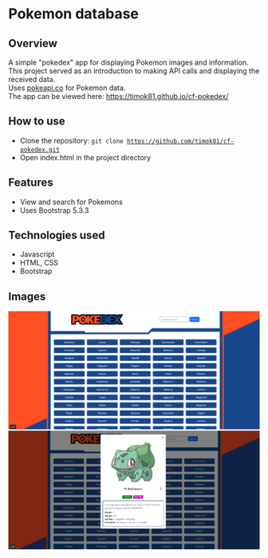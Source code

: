 # Pokemon database

## Overview

A simple "pokedex" app for displaying Pokemon images and information. This project served as an introduction to making API calls and displaying the received data.  
Uses [pokeapi.co](https://pokeapi.co/) for Pokemon data.  
The app can be viewed here: https://timok81.github.io/cf-pokedex/

## How to use

- Clone the repository: <code>git clone https://github.com/timok81/cf-pokedex.git</code>
- Open index.html in the project directory 

## Features

- View and search for Pokemons
- Uses Bootstrap 5.3.3

## Technologies used

- Javascript
- HTML, CSS
- Bootstrap

## Images

![Screenshot of the app](/img/pokedex1.png)
![Screenshot of the app](/img/pokedex2.png)